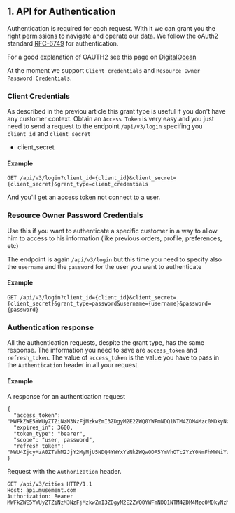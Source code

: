## 1. API for Authentication

Authentication is required for each request. With it we can grant you the right permissions to navigate and operate our data. We follow the oAuth2 standard [RFC-6749](https://tools.ietf.org/html/rfc6749) for authentication.

For a good explanation of OAUTH2 see this page on [DigitalOcean](https://www.digitalocean.com/community/tutorials/an-introduction-to-oauth-2)

At the moment we support `Client credentials` and `Resource Owner Password Credentials`. 

### Client Credentials

As described in the previou article this grant type is useful if you don't have any customer context. Obtain an `Access Token` is very easy and you just need to send a request to the endpoint `/api/v3/login` specifing you `client_id` and `client_secret` 
* client_secret
   
#### Example

```
GET /api/v3/login?client_id={client_id}&client_secret={client_secret}&grant_type=client_credentials
```

And you'll get an access token not connect to a user.

### Resource Owner Password Credentials

Use this if you want to authenticate a specific customer in a way to allow him to access to his information (like previous orders, profile, preferences, etc)

The endpoint is again `/api/v3/login` but this time you need to specify also the `username` and the `password` for the user you want to authenticate

#### Example

```
GET /api/v3/login?client_id={client_id}&client_secret={client_secret}&grant_type=password&username={username}&password={password}
```  

### Authentication response  

All the authentication requests, despite the grant type, has the same response. The information you need to save are `access_token` and `refresh_token`. The value of `access_token` is the value you have to pass in the `Authentication` header in all your request.

#### Example

A response for an authentication request

```
{
  "access_token": "MWFkZWE5YWUyZTZiNzM3NzFjMzkwZmI3ZDgyM2E2ZWQ0YWFmNDQ1NTM4ZDM4Mzc0MDkyNzMyZWMzNWNkNjQzOA",
  "expires_in": 3600,
  "token_type": "bearer",
  "scope": "user, password",
  "refresh_token": "NWU4ZjcyMzA0ZTVhM2JjY2MyMjU5NDQ4YWYxYzNkZWQwODA5YmVhOTc2YzY0NmFhMWNiYzcwYjIxNzM3NDVmOA"
} 
```

Request with the `Authorization` header.

```
GET /api/v3/cities HTTP/1.1
Host: api.musement.com
Authorization: Bearer MWFkZWE5YWUyZTZiNzM3NzFjMzkwZmI3ZDgyM2E2ZWQ0YWFmNDQ1NTM4ZDM4Mzc0MDkyNzMyZWMzNWNkNjQzOA
```
